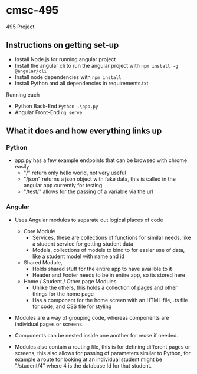 # cmsc-495
495 Project


## Instructions on getting set-up

- Install Node.js for running angular project
- Install the angular cli to run the angular project with ``` npm install -g @angular/cli ```
- Install node dependencies with ``` npm install ```
- Install Python and all dependencies in requirements.txt


Running each

- Python Back-End ``` Python .\app.py ```
- Angular Front-End ``` ng serve ```


## What it does and how everything links up

### Python

- app.py has a few example endpoints that can be browsed with chrome easily
    - "/" return only hello world, not very useful
    - "/json" returns a json object with fake data, this is called in the angular app currently for testing
    - "/test/<id>" allows for the passing of a variable via the url

### Angular

- Uses Angular modules to separate out logical places of code
    - Core Module
        - Services, these are collections of functions for similar needs, like a student service for getting student data
        - Models, collections of models to bind to for easier use of data, like a student model with name and id
    - Shared Module,
        - Holds shared stuff for the entire app to have availible to it
        - Header and Footer needs to be in entire app, so its stored here
    - Home / Student / Other page Modules
        - Unlike the others, this holds a collection of pages and other things for the home page
        - Has a component for the home screen with an HTML file, .ts file for code, and CSS file for styling

- Modules are a way of grouping code, whereas components are individual pages or screens. 
- Components can be nested inside one another for reuse if needed.
- Modules also contain a routing file, this is for defining different pages or screens, this also allows for passing of parameters similar to Python, for example a route for looking at an individual student might be "/student/4" where 4 is the database Id for that student.